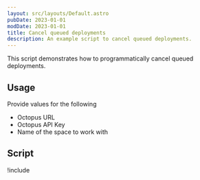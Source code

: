 ```yaml
---
layout: src/layouts/Default.astro
pubDate: 2023-01-01
modDate: 2023-01-01
title: Cancel queued deployments
description: An example script to cancel queued deployments.
---
```


This script demonstrates how to programmatically cancel queued deployments.

## Usage

Provide values for the following
- Octopus URL
- Octopus API Key
- Name of the space to work with

## Script

!include <cancel-queued-deployments-scripts>
